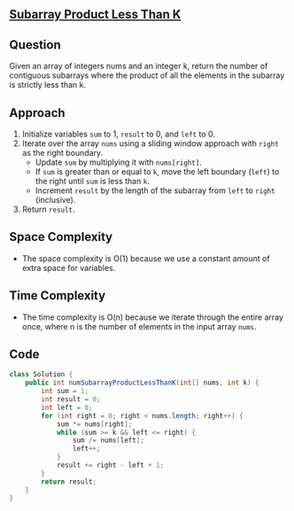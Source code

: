 ## [Subarray Product Less Than K](https://leetcode.com/problems/subarray-product-less-than-k/?envType=daily-question&envId=2024-03-27)

## Question
Given an array of integers nums and an integer k, return the number of contiguous subarrays where the product of all the elements in the subarray is strictly less than k.

## Approach
1. Initialize variables `sum` to 1, `result` to 0, and `left` to 0.
2. Iterate over the array `nums` using a sliding window approach with `right` as the right boundary.
   - Update `sum` by multiplying it with `nums[right]`.
   - If `sum` is greater than or equal to `k`, move the left boundary (`left`) to the right until `sum` is less than `k`.
   - Increment `result` by the length of the subarray from `left` to `right` (inclusive).
3. Return `result`.

## Space Complexity
- The space complexity is O(1) because we use a constant amount of extra space for variables.

## Time Complexity
- The time complexity is O(n) because we iterate through the entire array once, where n is the number of elements in the input array `nums`.

## Code
```java
class Solution {
    public int numSubarrayProductLessThanK(int[] nums, int k) {
        int sum = 1;
        int result = 0;
        int left = 0;
        for (int right = 0; right < nums.length; right++) {
            sum *= nums[right];
            while (sum >= k && left <= right) {
                sum /= nums[left];
                left++;
            }
            result += right - left + 1;
        }
        return result;
    }
}
